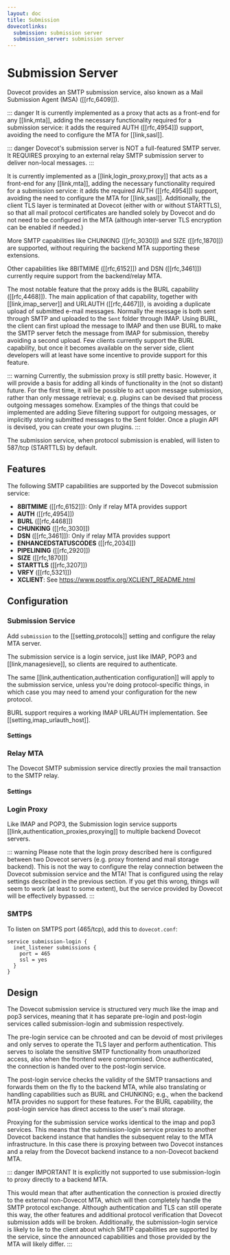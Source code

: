 ```yaml
---
layout: doc
title: Submission
dovecotlinks:
  submission: submission server
  submission_server: submission server
---
```


# Submission Server

Dovecot provides an SMTP submission service, also known as a Mail
Submission Agent (MSA) ([[rfc,6409]]).

::: danger
It is currently implemented as a proxy that acts as a front-end for any
[[link,mta]], adding the necessary functionality required for a submission
service: it adds the required AUTH ([[rfc,4954]]) support, avoiding
the need to configure the MTA for [[link,sasl]].

::: danger
Dovecot's submission server is NOT a full-featured SMTP server. It REQUIRES
proxying to an external relay SMTP submission server to deliver non-local
messages.
:::

It is currently implemented as a [[link,login_proxy,proxy]] that acts as a
front-end for any [[link,mta]], adding the necessary functionality required
for a submission service: it adds the required AUTH ([[rfc,4954]]) support,
avoiding the need to configure the MTA for [[link,sasl]]. Additionally, the
client TLS layer is terminated at Dovecot (either with or without STARTTLS),
so that all mail protocol certificates are handled solely by Dovecot and do
not need to be configured in the MTA (although inter-server TLS encryption
can be enabled if needed.)

More SMTP capabilities like CHUNKING ([[rfc,3030]]) and SIZE ([[rfc,1870]])
are supported, without requiring the backend MTA supporting these extensions.

Other capabilities like 8BITMIME ([[rfc,6152]]) and DSN ([[rfc,3461]])
currently require support from the backend/relay MTA.

The most notable feature that the proxy adds is the BURL capability
([[rfc,4468]]). The main application of that capability, together with
[[link,imap_server]] and URLAUTH ([[rfc,4467]]), is avoiding a duplicate
upload of submitted e-mail messages. Normally the message is both sent
through SMTP and uploaded to the `Sent` folder through IMAP. Using BURL,
the client can first upload the message to IMAP and then use BURL to make
the SMTP server fetch the message from IMAP for submission, thereby
avoiding a second upload. Few clients currently support the BURL
capability, but once it becomes available on the server side, client
developers will at least have some incentive to provide support for
this feature.

::: warning
Currently, the submission proxy is still pretty basic. However, it will
provide a basis for adding all kinds of functionality in the (not so distant)
future. For the first time, it will be possible to act upon message
submission, rather than only message retrieval; e.g. plugins can be devised
that process outgoing messages somehow. Examples of the things that could be
implemented are adding Sieve filtering support for outgoing messages, or
implicitly storing submitted messages to the Sent folder. Once a plugin API
is devised, you can create your own plugins.
:::

The submission service, when protocol submission is enabled, will listen to
587/tcp (STARTTLS) by default.

## Features

The following SMTP capabilities are supported by the Dovecot submission
service:

* **8BITMIME** ([[rfc,6152]]): Only if relay MTA provides support
* **AUTH** ([[rfc,4954]])
* **BURL** ([[rfc,4468]])
* **CHUNKING** ([[rfc,3030]])
* **DSN** ([[rfc,3461]]): Only if relay MTA provides support
* **ENHANCEDSTATUSCODES** ([[rfc,2034]])
* **PIPELINING** ([[rfc,2920]])
* **SIZE** ([[rfc,1870]])
* **STARTTLS** ([[rfc,3207]])
* **VRFY** ([[rfc,5321]])
* **XCLIENT**: See https://www.postfix.org/XCLIENT_README.html

## Configuration

### Submission Service

Add `submission` to the [[setting,protocols]] setting and configure the relay
MTA server.

The submission service is a login service, just like IMAP, POP3 and
[[link,managesieve]], so clients are required to authenticate.

The same [[link,authentication,authentication configuration]] will apply to
the submission service, unless you're doing protocol-specific things,
in which case you may need to amend your configuration for the new protocol.

BURL support requires a working IMAP URLAUTH implementation. See
[[setting,imap_urlauth_host]].

#### Settings

<SettingsComponent tag="submission" />

### Relay MTA

The Dovecot SMTP submission service directly proxies the mail transaction to
the SMTP relay.

#### Settings

<SettingsComponent tag="submission_relay" />

### Login Proxy

Like IMAP and POP3, the Submission login service supports
[[link,authentication_proxies,proxying]] to multiple backend Dovecot servers.

::: warning
Please note that the login proxy described here is configured between two
Dovecot servers (e.g. proxy frontend and mail storage backend). This is
not the way to configure the relay connection between the Dovecot submission
service and the MTA! That is configured using the relay settings described in
the previous section. If you get this wrong, things will seem to work (at
least to some extent), but the service provided by Dovecot will be
effectively bypassed.
:::

### SMTPS

To listen on SMTPS port (465/tcp), add this to `dovecot.conf`:

```
service submission-login {
  inet_listener submissions {
    port = 465
    ssl = yes
  }
}
```

## Design

The Dovecot submission service is structured very much like the imap and
pop3 services, meaning that it has separate pre-login and post-login
services called submission-login and submission respectively.

The pre-login service can be chrooted and can be devoid of most privileges
and only serves to operate the TLS layer and perform authentication.
This serves to isolate the sensitive SMTP functionality from unauthorized
access, also when the frontend were compromised. Once authenticated, the
connection is handed over to the post-login service.

The post-login service checks the validity of the SMTP transactions and
forwards them on the fly to the backend MTA, while also translating or
handling capabilities such as BURL and CHUNKING; e.g., when the backend MTA
provides no support for these features. For the BURL capability, the
post-login service has direct access to the user's mail storage.

Proxying for the submission service works identical to the imap and pop3
services. This means that the submission-login service proxies to another
Dovecot backend instance that handles the subsequent relay to the MTA
infrastructure. In this case there is proxying between two Dovecot instances
and a relay from the Dovecot backend instance to a non-Dovecot backend MTA.

::: danger IMPORTANT
It is explicitly not supported to use submission-login to proxy directly to
a backend MTA.

This would mean that after authentication the connection is proxied directly
to the external non-Dovecot MTA, which will then completely handle the SMTP
protocol exchange. Although authentication and TLS can still operate this
way, the other features and additional protocol verification that Dovecot
submission adds will be broken. Additionally, the submission-login service
is likely to lie to the client about which SMTP capabilities are supported
by the service, since the announced capabilities and those provided by the
MTA will likely differ.
:::
